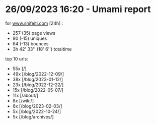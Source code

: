 # 26/09/2023 16:20 - Umami report
for www.shifeiti.com [24h] :

 - 257 (35) page views
 - 90 (-15) uniques
 - 64 (-13) bounces
 - 3h 42' 33'' (18' 6'') totaltime


top 10 urls:
 - 55x [/]
 - 49x [/blog/2022-12-09/]
 - 38x [/blog/2023-01-12/]
 - 23x [/blog/2022-12-22/]
 - 15x [/blog/2022-05-07/]
 - 11x [/about/]
 - 8x [/wiki/]
 - 6x [/blog/2023-02-03/]
 - 5x [/blog/2022-10-24/]
 - 5x [/blog/archives/]


